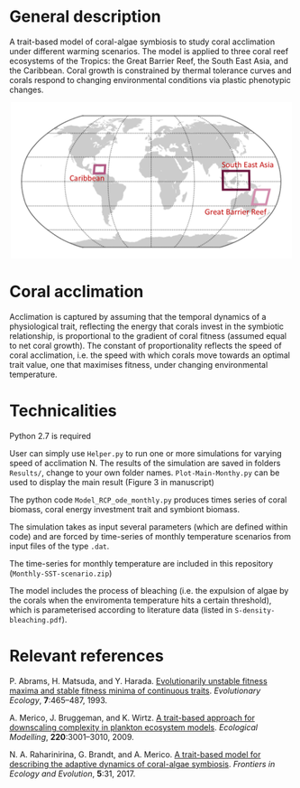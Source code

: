 # General description

A trait-based model of coral-algae symbiosis to study coral acclimation under different warming scenarios. The model is applied to three coral reef ecosystems of the Tropics: the Great Barrier Reef, the South East Asia, and the Caribbean. Coral growth is constrained by thermal tolerance curves and corals respond to changing environmental conditions via plastic phenotypic changes.

<p align="center">
  <img src="mapn.png" width="500">
</p>

# Coral acclimation

Acclimation is captured by assuming that the temporal dynamics of a physiological trait, reflecting the energy that corals invest in the symbiotic relationship, is proportional to the gradient of coral fitness (assumed equal to net coral growth). The constant of proportionality reflects the speed of coral acclimation, i.e. the speed with which corals move towards an optimal trait value, one that maximises fitness, under changing environmental temperature. 

# Technicalities
Python 2.7 is required

User can simply use `Helper.py` to run one or more simulations for varying speed of acclimation N. The results of the simulation are saved in folders `Results/`, change to your own folder names. `Plot-Main-Monthy.py` can be used to display the main result (Figure 3 in manuscript) 

The python code `Model_RCP_ode_monthly.py` produces times series of coral biomass, coral energy investment trait and symbiont biomass. 

The simulation takes as input several parameters (which are defined within code) and are forced by time-series of monthly temperature scenarios from input files of the type `.dat`.

The time-series for monthly temperature are included in this repository (`Monthly-SST-scenario.zip`)

The model includes the process of bleaching (i.e. the expulsion of algae by the corals when the enviromenta temperature hits a certain threshold), which is parameterised according to literature data (listed in `S-density-bleaching.pdf`).


# Relevant references

P. Abrams, H. Matsuda, and Y. Harada. [Evolutionarily unstable fitness maxima and stable fitness minima of continuous traits](https://link.springer.com/article/10.1007/BF01237642). *Evolutionary Ecology*, **7**:465–487, 1993.

A. Merico, J. Bruggeman, and K. Wirtz. [A trait-based approach for downscaling complexity in plankton ecosystem models](https://www.sciencedirect.com/science/article/pii/S0304380009003275). *Ecological Modelling*, **220**:3001–3010, 2009.

N. A. Raharinirina, G. Brandt, and A. Merico. [A trait-based model for describing the adaptive dynamics of coral-algae symbiosis](https://www.frontiersin.org/articles/10.3389/fevo.2017.00031/full). *Frontiers in Ecology and Evolution*, **5**:31, 2017.

